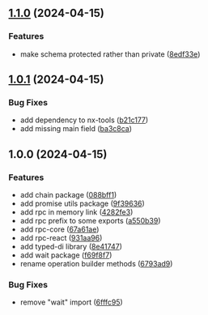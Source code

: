 ## [1.1.0](https://github.com/TheUnderScorer/zen/compare/rpc-react-v1.0.1...rpc-react-v1.1.0) (2024-04-15)

### Features

- make schema protected rather than private ([8edf33e](https://github.com/TheUnderScorer/zen/commit/8edf33e22fc417871393a83b5206fede536d35d1))

## [1.0.1](https://github.com/TheUnderScorer/zen/compare/rpc-react-v1.0.0...rpc-react-v1.0.1) (2024-04-15)

### Bug Fixes

- add dependency to nx-tools ([b21c177](https://github.com/TheUnderScorer/zen/commit/b21c177106ca681e0031d9af028f5704f4403fff))
- add missing main field ([ba3c8ca](https://github.com/TheUnderScorer/zen/commit/ba3c8ca03266c9874e5f7392d7ab7d4b2f25d02f))

## 1.0.0 (2024-04-15)

### Features

- add chain package ([088bff1](https://github.com/TheUnderScorer/zen/commit/088bff11e57707fdc172ecabe31f06b103a8e552))
- add promise utils package ([9f39636](https://github.com/TheUnderScorer/zen/commit/9f39636e5a74b94c04229163a15b48a85b4441b0))
- add rpc in memory link ([4282fe3](https://github.com/TheUnderScorer/zen/commit/4282fe3e207f1f8d0fe74bc9a18a7b50c4243de7))
- add rpc prefix to some exports ([a550b39](https://github.com/TheUnderScorer/zen/commit/a550b39b79dd22212df4e723a24bc805213f5b5a))
- add rpc-core ([67a61ae](https://github.com/TheUnderScorer/zen/commit/67a61ae1022a806075061578a325083412388df2))
- add rpc-react ([931aa96](https://github.com/TheUnderScorer/zen/commit/931aa967ddbb29bc44dd97e6f4cd535768f3a095))
- add typed-di library ([8e41747](https://github.com/TheUnderScorer/zen/commit/8e4174783f03b98d9e9cf17f2b33da52f3419d0d))
- add wait package ([f69f8f7](https://github.com/TheUnderScorer/zen/commit/f69f8f7a88203e26399c13e6ba8522d1daf29d41))
- rename operation builder methods ([6793ad9](https://github.com/TheUnderScorer/zen/commit/6793ad9519d6bc70f47de94c0f4abd7e1483a5e5))

### Bug Fixes

- remove "wait" import ([6fffc95](https://github.com/TheUnderScorer/zen/commit/6fffc95637b02aec063afaefdbf779ccbee917e4))
